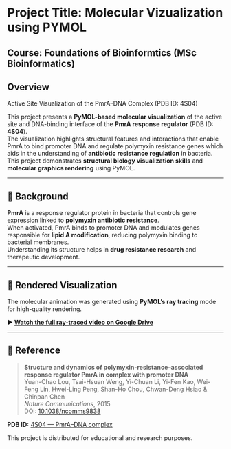 # Project Title: Molecular Vizualization using PYMOL
## Course: Foundations of Bioinformtics (MSc Bioinformatics) 

## Overview
Active Site Visualization of the PmrA–DNA Complex (PDB ID: 4S04)

This project presents a **PyMOL-based molecular visualization** of the active site and DNA-binding interface of the **PmrA response regulator** (PDB ID: **4S04**).  
The visualization highlights structural features and interactions that enable PmrA to bind promoter DNA and regulate polymyxin resistance genes which aids in the understanding of  **antibiotic resistance regulation** in bacteria. This project demonstrates **structural biology visualization skills** and **molecular graphics rendering** using PyMOL.  

---

## 🧬 Background

**PmrA** is a response regulator protein in bacteria that controls gene expression linked to **polymyxin antibiotic resistance**.  
When activated, PmrA binds to promoter DNA and modulates genes responsible for **lipid A modification**, reducing polymyxin binding to bacterial membranes.  
Understanding its structure helps in **drug resistance research** and therapeutic development.

---

## 🎥 Rendered Visualization

The molecular animation was generated using **PyMOL’s ray tracing** mode for high-quality rendering.

▶️ **[Watch the full ray-traced video on Google Drive](https://drive.google.com/file/d/1VWNE1pi8G_uVCd4sAbmHepLeP5YFqMEF/view?usp=sharing)**

---

## 📄 Reference

> **Structure and dynamics of polymyxin-resistance–associated response regulator PmrA in complex with promoter DNA**  
> Yuan-Chao Lou, Tsai-Hsuan Weng, Yi-Chuan Li, Yi-Fen Kao, Wei-Feng Lin, Hwei-Ling Peng, Shan-Ho Chou, Chwan-Deng Hsiao & Chinpan Chen  
> *Nature Communications*, 2015  
> DOI: [10.1038/ncomms9838](https://doi.org/10.1038/ncomms9838)  

**PDB ID:** [4S04 — PmrA–DNA complex](https://www.rcsb.org/structure/4s04)

This project is distributed for educational and research purposes.
